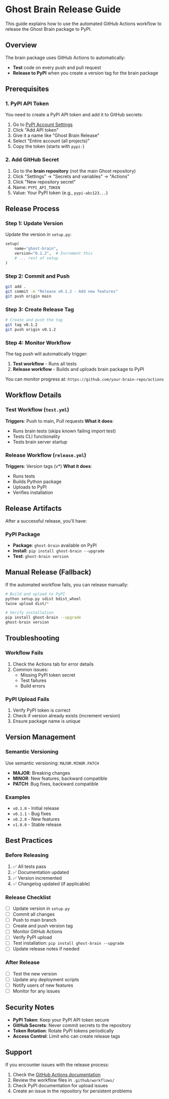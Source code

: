 # Ghost Brain Release Guide

This guide explains how to use the automated GitHub Actions workflow to release the Ghost Brain package to PyPI.

## Overview

The brain package uses GitHub Actions to automatically:
- **Test** code on every push and pull request
- **Release to PyPI** when you create a version tag for the brain package

## Prerequisites

### 1. PyPI API Token
You need to create a PyPI API token and add it to GitHub secrets:

1. Go to [PyPI Account Settings](https://pypi.org/manage/account/)
2. Click "Add API token"
3. Give it a name like "Ghost Brain Release"
4. Select "Entire account (all projects)"
5. Copy the token (starts with `pypi-`)

### 2. Add GitHub Secret
1. Go to the **brain repository** (not the main Ghost repository)
2. Click "Settings" → "Secrets and variables" → "Actions"
3. Click "New repository secret"
4. Name: `PYPI_API_TOKEN`
5. Value: Your PyPI token (e.g., `pypi-abc123...`)

## Release Process

### Step 1: Update Version
Update the version in `setup.py`:

```python
setup(
    name="ghost-brain",
    version="0.1.2",  # Increment this
    # ... rest of setup
)
```

### Step 2: Commit and Push
```bash
git add .
git commit -m "Release v0.1.2 - Add new features"
git push origin main
```

### Step 3: Create Release Tag
```bash
# Create and push the tag
git tag v0.1.2
git push origin v0.1.2
```

### Step 4: Monitor Workflow
The tag push will automatically trigger:
1. **Test workflow** - Runs all tests
2. **Release workflow** - Builds and uploads brain package to PyPI

You can monitor progress at: `https://github.com/your-brain-repo/actions`

## Workflow Details

### Test Workflow (`test.yml`)
**Triggers**: Push to main, Pull requests
**What it does**:
- Runs brain tests (skips known failing import test)
- Tests CLI functionality
- Tests brain server startup

### Release Workflow (`release.yml`)
**Triggers**: Version tags (v*)
**What it does**:
- Runs tests
- Builds Python package
- Uploads to PyPI
- Verifies installation

## Release Artifacts

After a successful release, you'll have:

### PyPI Package
- **Package**: `ghost-brain` available on PyPI
- **Install**: `pip install ghost-brain --upgrade`
- **Test**: `ghost-brain version`

## Manual Release (Fallback)

If the automated workflow fails, you can release manually:

```bash
# Build and upload to PyPI
python setup.py sdist bdist_wheel
twine upload dist/*

# Verify installation
pip install ghost-brain --upgrade
ghost-brain version
```

## Troubleshooting

### Workflow Fails
1. Check the Actions tab for error details
2. Common issues:
   - Missing PyPI token secret
   - Test failures
   - Build errors

### PyPI Upload Fails
1. Verify PyPI token is correct
2. Check if version already exists (increment version)
3. Ensure package name is unique

## Version Management

### Semantic Versioning
Use semantic versioning: `MAJOR.MINOR.PATCH`

- **MAJOR**: Breaking changes
- **MINOR**: New features, backward compatible
- **PATCH**: Bug fixes, backward compatible

### Examples
- `v0.1.0` - Initial release
- `v0.1.1` - Bug fixes
- `v0.2.0` - New features
- `v1.0.0` - Stable release

## Best Practices

### Before Releasing
1. ✅ All tests pass
2. ✅ Documentation updated
3. ✅ Version incremented
4. ✅ Changelog updated (if applicable)

### Release Checklist
- [ ] Update version in `setup.py`
- [ ] Commit all changes
- [ ] Push to main branch
- [ ] Create and push version tag
- [ ] Monitor GitHub Actions
- [ ] Verify PyPI upload
- [ ] Test installation: `pip install ghost-brain --upgrade`
- [ ] Update release notes if needed

### After Release
- [ ] Test the new version
- [ ] Update any deployment scripts
- [ ] Notify users of new features
- [ ] Monitor for any issues

## Security Notes

- **PyPI Token**: Keep your PyPI API token secure
- **GitHub Secrets**: Never commit secrets to the repository
- **Token Rotation**: Rotate PyPI tokens periodically
- **Access Control**: Limit who can create release tags

## Support

If you encounter issues with the release process:

1. Check the [GitHub Actions documentation](https://docs.github.com/en/actions)
2. Review the workflow files in `.github/workflows/`
3. Check PyPI documentation for upload issues
4. Create an issue in the repository for persistent problems 